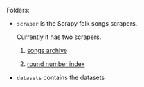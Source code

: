 Folders:

- `scraper` is the Scrapy folk songs scrapers.

  Currently it has two scrapers.

    1. [songs archive](http://songbat.com/archive/)

    2. [round number index](https://en.wikipedia.org/wiki/List_of_folk_songs_by_Roud_number?oldformat=true)

- `datasets` contains the datasets

